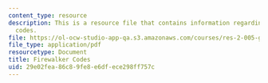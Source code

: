 ```yaml
---
content_type: resource
description: This is a resource file that contains information regarding firewalker
  codes.
file: https://ol-ocw-studio-app-qa.s3.amazonaws.com/courses/res-2-005-girls-who-build-make-your-own-wearables-workshop-spring-2015/29e02fea86c89fe8e6dfece298ff757c_MITRES_2_005S15_Fire.pdf
file_type: application/pdf
resourcetype: Document
title: Firewalker Codes
uid: 29e02fea-86c8-9fe8-e6df-ece298ff757c
---
```

